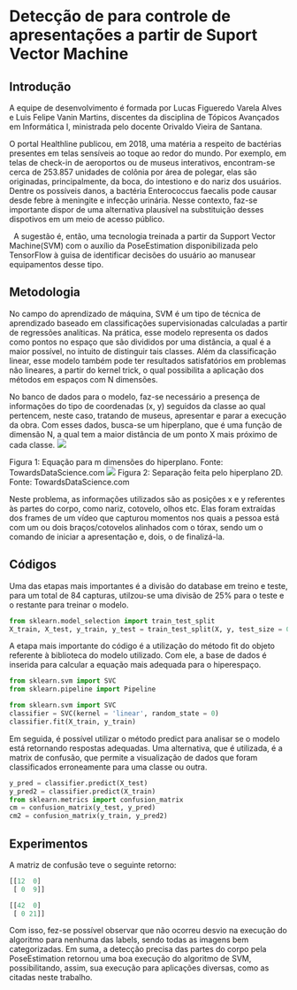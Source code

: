 # Detecção de  para controle de apresentações a partir de Suport Vector Machine

## Introdução
A equipe de desenvolvimento é formada por Lucas Figueredo Varela Alves e Luis Felipe Vanin Martins, discentes da disciplina de Tópicos Avançados em Informática I, ministrada pelo docente Orivaldo Vieira de Santana.
&nbsp;
 
O portal Healthline publicou, em 2018, uma matéria a respeito de bactérias presentes em telas sensíveis ao toque ao redor do mundo. Por exemplo, em telas de check-in de aeroportos ou de museus interativos, encontram-se cerca de 253.857 unidades de colônia por área de polegar, elas são originadas, principalmente, da boca, do intestiono e do nariz dos usuários. Dentre os possíveis danos, a bactéria Enterococcus faecalis pode causar desde febre à meningite e infecção urinária. Nesse contexto, faz-se importante dispor de uma alternativa plausível na substituição desses dispotivos em um meio de acesso público.


&nbsp;
A sugestão é, então, uma tecnologia treinada a partir da Support Vector Machine(SVM) com o auxílio da PoseEstimation disponibilizada pelo TensorFlow à guisa de identificar decisões do usuário ao manusear equipamentos desse tipo.



## Metodologia 
No campo do aprendizado de máquina, SVM é um tipo de técnica de aprendizado baseado em classificações supervisionadas calculadas a partir de regressões analíticas. Na prática, esse modelo representa os dados como pontos no espaço que são divididos por uma distância, a qual é a maior possível, no intuito de distinguir tais classes. Além da classificação linear, esse modelo também pode ter resultados satisfatórios em problemas não lineares, a partir do kernel trick, o qual possibilita a aplicação dos métodos em espaços com N dimensões.

No banco de dados para o modelo, faz-se necessário a presença de informações do tipo de coordenadas (x, y) seguidos da classe ao qual pertencem, neste caso, tratando de museus, apresentar e parar a execução da obra. Com esses dados, busca-se um hiperplano, que é uma função de dimensão N, a qual tem a maior distância de um ponto X mais próximo de cada classe.
![](https://miro.medium.com/max/291/1*lSnqrKcgwCcdKcLh9xbqSA.png)

Figura 1: Equação para m dimensões do hiperplano.
Fonte: TowardsDataScience.com
![](https://miro.medium.com/max/781/1*MPnxatC0-O_HhzLWd83bGA.png)
Figura 2: Separação feita pelo hiperplano 2D.
Fonte: TowardsDataScience.com

Neste problema, as informações utilizados são as posições x e y referentes às partes do corpo, como nariz, cotovelo, olhos etc. Elas foram extraídas dos frames de um vídeo que capturou momentos nos quais a pessoa está com um ou dois braços/cotovelos alinhados com o tórax, sendo um o comando de iniciar a apresentação e, dois, o de finalizá-la.


## Códigos 
Uma das etapas mais importantes é a divisão do database em treino e teste, para um total de 84 capturas, utilzou-se uma divisão de 25% para o teste e o restante para treinar o modelo.
```py
from sklearn.model_selection import train_test_split
X_train, X_test, y_train, y_test = train_test_split(X, y, test_size = 0.25, random_state = 0)

```
A etapa mais importante do código é a utilização do método fit do objeto referente à biblioteca do modelo utilizado. Com ele, a base de dados é inserida para calcular a equação mais adequada para o hiperespaço.

```py
from sklearn.svm import SVC
from sklearn.pipeline import Pipeline

from sklearn.svm import SVC
classifier = SVC(kernel = 'linear', random_state = 0)
classifier.fit(X_train, y_train)
```
Em seguida, é possível utilizar o método predict para analisar se o modelo está retornando respostas adequadas. Uma alternativa, que é utilizada, é a matrix de confusão, que permite a visualização de dados que foram classificados erroneamente para uma classe ou outra.
```py
y_pred = classifier.predict(X_test)
y_pred2 = classifier.predict(X_train)
from sklearn.metrics import confusion_matrix
cm = confusion_matrix(y_test, y_pred)
cm2 = confusion_matrix(y_train, y_pred2)
```


## Experimentos 
A matriz de confusão teve o seguinte retorno:
```py
[[12  0]
 [ 0  9]]

[[42  0]
 [ 0 21]]
```
Com isso, fez-se possível observar que não ocorreu desvio na execução do algoritmo para nenhuma das labels, sendo todas as imagens bem categorizadas.
Em suma, a detecção precisa das partes do corpo pela PoseEstimation retornou uma boa execução do algoritmo de SVM, possibilitando, assim, sua execução para aplicações diversas, como as citadas neste trabalho.